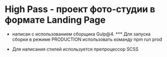 # High Pass - проект фото-студии в формате Landing Page

* написан с использованием сборщика Gulp@4. 
  *** Для запуска сборки в режиме PRODUCTION использовать команду npm run prod

* Для написания стилей используется препроцессор SCSS 
